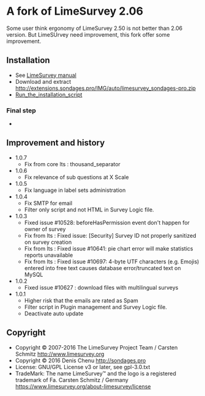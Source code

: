 # A fork of LimeSurvey 2.06 #

Some user think ergonomy of LimeSurvey 2.50 is not better than 2.06 version. But LimeSUrvey need improvement, this fork offer some improvement.

## Installation ##
- See [LimeSurvey manual](https://manual.limesurvey.org/Installation)
- Download and extract <http://extensions.sondages.pro/IMG/auto/limesurvey_sondages-pro.zip>
- [Run_the_installation_script](https://manual.limesurvey.org/Installation#Run_the_installation_script)

### Final step
-
## Improvement and history ##
* 1.0.7
    * Fix from core lts : thousand_separator
* 1.0.6
    * Fix relevance of sub questions at X Scale
* 1.0.5
    * Fix language in label sets administration
* 1.0.4
    * Fix SMTP for email
    * Filter only script and not HTML in Survey Logic file.
* 1.0.3
    * Fixed issue #10528: beforeHasPermission event don't happen for owner of survey
    * Fix from lts : Fixed issue: [Security] Survey ID not properly sanitized on survey creation
    * Fix from lts : Fixed issue #10641: pie chart error will make statistics reports unavailable
    * Fix from lts : Fixed issue #10697: 4-byte UTF characters (e.g. Emojis) entered into free text causes database error/truncated text on MySQL
* 1.0.2
    * Fixed issue #10627 : download files with multilingual surveys
* 1.0.1
    * Higher risk that the emails are rated as Spam
    * Filter script in Plugin management and Survey Logic file.
    * Deactivate auto update


## Copyright ##
- Copyright © 2007-2016 The LimeSurvey Project Team / Carsten Schmitz <http://www.limesurvey.org>
- Copyright © 2016 Denis Chenu <http://sondages.pro>
- License: GNU/GPL License v3 or later, see gpl-3.0.txt
- TradeMark: The name LimeSurvey™ and the logo is a registered trademark of Fa. Carsten Schmitz / Germany <https://www.limesurvey.org/about-limesurvey/license>
